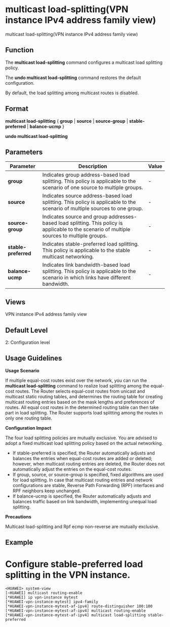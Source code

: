 multicast load-splitting(VPN instance IPv4 address family view)
===============================================================

multicast load-splitting(VPN instance IPv4 address family view)

Function
--------



The **multicast load-splitting** command configures a multicast load splitting policy.

The **undo multicast load-splitting** command restores the default configuration.



By default, the load splitting among multicast routes is disabled.


Format
------

**multicast load-splitting** { **group** | **source** | **source-group** | **stable-preferred** | **balance-ucmp** }

**undo multicast load-splitting**


Parameters
----------

| Parameter | Description | Value |
| --- | --- | --- |
| **group** | Indicates group address-based load splitting. This policy is applicable to the scenario of one source to multiple groups. | - |
| **source** | Indicates source address-based load splitting. This policy is applicable to the scenario of multiple sources to one group. | - |
| **source-group** | Indicates source and group addresses-based load splitting. This policy is applicable to the scenario of multiple sources to multiple groups. | - |
| **stable-preferred** | Indicates stable-preferred load splitting. This policy is applicable to the stable multicast networking. | - |
| **balance-ucmp** | Indicates link bandwidth-based load splitting. This policy is applicable to the scenario in which links have different bandwidth. | - |



Views
-----

VPN instance IPv4 address family view


Default Level
-------------

2: Configuration level


Usage Guidelines
----------------

**Usage Scenario**

If multiple equal-cost routes exist over the network, you can run the **multicast load-splitting** command to realize load splitting among the equal-cost routes. The Router selects equal-cost routes from unicast and multicast static routing tables, and determines the routing table for creating multicast routing entries based on the mask lengths and preferences of routes. All equal cost routes in the determined routing table can then take part in load splitting. The Router supports load splitting among the routes in only one routing table.

**Configuration Impact**

The four load splitting policies are mutually exclusive. You are advised to adopt a fixed multicast load splitting policy based on the actual networking.

* If stable-preferred is specified, the Router automatically adjusts and balances the entries when equal-cost routes are added or deleted; however, when multicast routing entries are deleted, the Router does not automatically adjust the entries on the equal-cost routes.
* If group, source, or source-group is specified, fixed algorithms are used for load splitting. In case that multicast routing entries and network configurations are stable, Reverse Path Forwarding (RPF) interfaces and RPF neighbors keep unchanged.
* If balance-ucmp is specified, the Router automatically adjusts and balances traffic based on link bandwidth, implementing unequal load splitting.

**Precautions**

Multicast load-splitting and Rpf ecmp non-reverse are mutually exclusive.


Example
-------

# Configure stable-preferred load splitting in the VPN instance.
```
<HUAWEI> system-view
[~HUAWEI] multicast routing-enable
[*HUAWEI] ip vpn-instance mytest
[*HUAWEI-vpn-instance-mytest] ipv4-family
[*HUAWEI-vpn-instance-mytest-af-ipv4] route-distinguisher 100:100
[*HUAWEI-vpn-instance-mytest-af-ipv4] multicast routing-enable
[*HUAWEI-vpn-instance-mytest-af-ipv4] multicast load-splitting stable-preferred

```